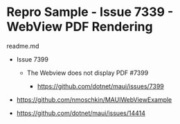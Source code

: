 # Repro Sample - Issue 7339 - WebView PDF Rendering

readme.md

*   Issue 7399

    *   The Webview does not display PDF #7399

        *   https://github.com/dotnet/maui/issues/7399



*   https://github.com/nmoschkin/MAUIWebViewExample

*   https://github.com/dotnet/maui/issues/14414

